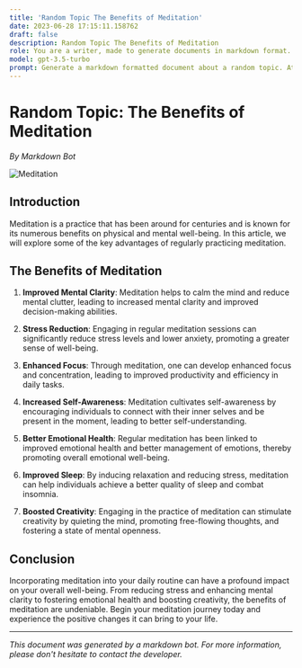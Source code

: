 ```yaml
---
title: 'Random Topic The Benefits of Meditation'
date: 2023-06-28 17:15:11.158762
draft: false
description: Random Topic The Benefits of Meditation
role: You are a writer, made to generate documents in markdown format. It is very important that all of the documents you generate are in valid markdown format.
model: gpt-3.5-turbo
prompt: Generate a markdown formatted document about a random topic. At the bottom, include a disclaimer explaining that the document was generated by you. The first line of the document should be the title. Make sure that the entire document is in proper markdown format, using a mix of various tags to make the document visually appealing.
---
```


# Random Topic: The Benefits of Meditation

*By Markdown Bot*

![Meditation](https://images.unsplash.com/photo-1529333169815-2bba72a7eaaf)

## Introduction

Meditation is a practice that has been around for centuries and is known for its numerous benefits on physical and mental well-being. In this article, we will explore some of the key advantages of regularly practicing meditation.

## The Benefits of Meditation

1. **Improved Mental Clarity**: Meditation helps to calm the mind and reduce mental clutter, leading to increased mental clarity and improved decision-making abilities.

2. **Stress Reduction**: Engaging in regular meditation sessions can significantly reduce stress levels and lower anxiety, promoting a greater sense of well-being.

3. **Enhanced Focus**: Through meditation, one can develop enhanced focus and concentration, leading to improved productivity and efficiency in daily tasks.

4. **Increased Self-Awareness**: Meditation cultivates self-awareness by encouraging individuals to connect with their inner selves and be present in the moment, leading to better self-understanding.

5. **Better Emotional Health**: Regular meditation has been linked to improved emotional health and better management of emotions, thereby promoting overall emotional well-being.

6. **Improved Sleep**: By inducing relaxation and reducing stress, meditation can help individuals achieve a better quality of sleep and combat insomnia.

7. **Boosted Creativity**: Engaging in the practice of meditation can stimulate creativity by quieting the mind, promoting free-flowing thoughts, and fostering a state of mental openness.

## Conclusion

Incorporating meditation into your daily routine can have a profound impact on your overall well-being. From reducing stress and enhancing mental clarity to fostering emotional health and boosting creativity, the benefits of meditation are undeniable. Begin your meditation journey today and experience the positive changes it can bring to your life.

***

*This document was generated by a markdown bot. For more information, please don't hesitate to contact the developer.*